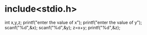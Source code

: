 # include<stdio.h>
int x,y,z;
printf("enter the value of x");
printf("enter the value of y");
scanf("%d",&x);
scanf("%d",&y);
z=x+y;
printf("%d",&z);
